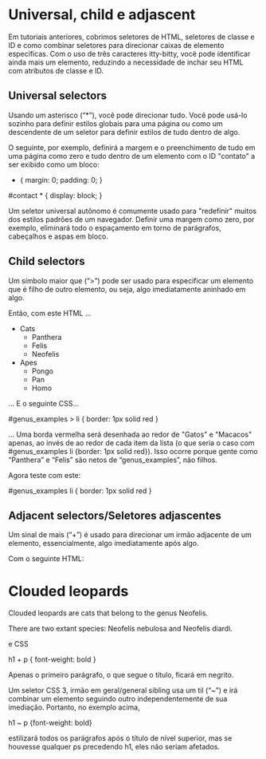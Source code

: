 # Universal, child e adjascent

Em tutoriais anteriores, cobrimos seletores de HTML, seletores de classe e ID e como combinar seletores para direcionar caixas de elemento específicas. Com o uso de três caracteres itty-bitty, você pode identificar ainda mais um elemento, reduzindo a necessidade de inchar seu HTML com atributos de classe e ID.

## Universal selectors

Usando um asterisco (“*”), você pode direcionar tudo. Você pode usá-lo sozinho para definir estilos globais para uma página ou como um descendente de um seletor para definir estilos de tudo dentro de algo.

O seguinte, por exemplo, definirá a margem e o preenchimento de tudo em uma página como zero e tudo dentro de um elemento com o ID "contato" a ser exibido como um bloco:

* {
    margin: 0;
    padding: 0;
}

#contact * {
    display: block;
}

Um seletor universal autônomo é comumente usado para "redefinir" muitos dos estilos padrões de um navegador. Definir uma margem como zero, por exemplo, eliminará todo o espaçamento em torno de parágrafos, cabeçalhos e aspas em bloco.

## Child selectors

Um símbolo maior que (“>”) pode ser usado para especificar um elemento que é filho de outro elemento, ou seja, algo imediatamente aninhado em algo.

Então, com este HTML ...

<ul id="genus_examples">
    <li>Cats
        <ul>
            <li>Panthera</li>
            <li>Felis</li>
            <li>Neofelis</li>
        </ul>
    </li>
    <li>Apes
        <ul>
            <li>Pongo</li>
            <li>Pan</li>
            <li>Homo</li>
        </ul>
    </li>
</ul>

… E o seguinte CSS…

#genus_examples > li { border: 1px solid red }

… Uma borda vermelha será desenhada ao redor de "Gatos" e "Macacos" apenas, ao invés de ao redor de cada item da lista (o que seria o caso com #genus_examples li {border: 1px solid red}). Isso ocorre porque gente como “Panthera” e “Felis” são netos de “genus_examples”, não filhos.

Agora teste com este:

#genus_examples li { border: 1px solid red }

## Adjacent selectors/Seletores adjascentes

Um sinal de mais (“+”) é usado para direcionar um irmão adjacente de um elemento, essencialmente, algo imediatamente após algo.

Com o seguinte HTML:

<h1>Clouded leopards</h1>
<p>Clouded leopards are cats that belong to the genus Neofelis.</p>
<p>There are two extant species: Neofelis nebulosa and Neofelis diardi.</p>

e CSS

h1 + p { font-weight: bold }

Apenas o primeiro parágrafo, o que segue o título, ficará em negrito.

Um seletor CSS 3, irmão em geral/general sibling usa um til (“~”) e irá combinar um elemento seguindo outro independentemente de sua imediação. Portanto, no exemplo acima, 

h1 ~ p {font-weight: bold} 

estilizará todos os parágrafos após o título de nível superior, mas se houvesse qualquer ps precedendo h1, eles não seriam afetados.


